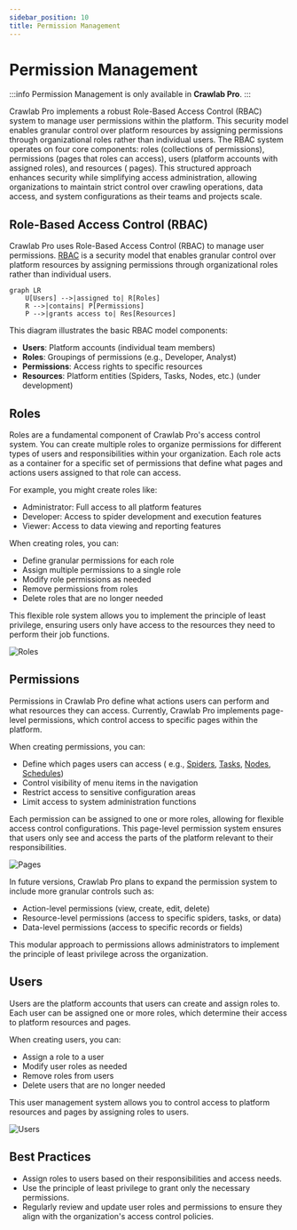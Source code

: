 ```yaml
---
sidebar_position: 10
title: Permission Management
---
```


# Permission Management

:::info
Permission Management is only available in **Crawlab Pro**.
:::

Crawlab Pro implements a robust Role-Based Access Control (RBAC) system to manage user permissions within the platform.
This security model enables granular control over platform resources by assigning permissions through organizational
roles rather than individual users. The RBAC system operates on four core components: roles (collections of
permissions), permissions (pages that roles can access), users (platform accounts with assigned roles), and resources (
pages). This structured approach enhances security while simplifying access administration, allowing organizations to
maintain strict control over crawling operations, data access, and system configurations as their teams and projects
scale.

## Role-Based Access Control (RBAC)

Crawlab Pro uses Role-Based Access Control (RBAC) to manage user
permissions. [RBAC](https://en.wikipedia.org/wiki/Role-based_access_control) is a security model that enables granular
control over platform resources by assigning permissions through organizational roles rather than individual users.

```mermaid
graph LR
    U[Users] -->|assigned to| R[Roles]
    R -->|contains| P[Permissions]
    P -->|grants access to| Res[Resources]
```

This diagram illustrates the basic RBAC model components:

- **Users**: Platform accounts (individual team members)
- **Roles**: Groupings of permissions (e.g., Developer, Analyst)
- **Permissions**: Access rights to specific resources
- **Resources**: Platform entities (Spiders, Tasks, Nodes, etc.) (under development)

## Roles

Roles are a fundamental component of Crawlab Pro's access control system. You can create multiple roles to organize
permissions for different types of users and responsibilities within your organization. Each role acts as a container
for a specific set of permissions that define what pages and actions users assigned to that role can access.

For example, you might create roles like:

- Administrator: Full access to all platform features
- Developer: Access to spider development and execution features
- Viewer: Access to data viewing and reporting features

When creating roles, you can:

- Define granular permissions for each role
- Assign multiple permissions to a single role
- Modify role permissions as needed
- Remove permissions from roles
- Delete roles that are no longer needed

This flexible role system allows you to implement the principle of least privilege, ensuring users only have access to
the resources they need to perform their job functions.

![Roles](/img/guides/permission-management/roles.png)

## Permissions

Permissions in Crawlab Pro define what actions users can perform and what resources they can access. Currently, Crawlab
Pro implements page-level permissions, which control access to specific pages within the platform.

When creating permissions, you can:

- Define which pages users can access (
  e.g., [Spiders](../../concepts/spider/index.md), [Tasks](../../concepts/task/index.md), [Nodes](../../concepts/node/index.md), [Schedules](../../concepts/schedule/index.md))
- Control visibility of menu items in the navigation
- Restrict access to sensitive configuration areas
- Limit access to system administration functions

Each permission can be assigned to one or more roles, allowing for flexible access control configurations. This
page-level permission system ensures that users only see and access the parts of the platform relevant to their
responsibilities.

![Pages](/img/guides/permission-management/permissions-pages.png)

In future versions, Crawlab Pro plans to expand the permission system to include more granular controls such as:

- Action-level permissions (view, create, edit, delete)
- Resource-level permissions (access to specific spiders, tasks, or data)
- Data-level permissions (access to specific records or fields)

This modular approach to permissions allows administrators to implement the principle of least privilege across the
organization.

## Users

Users are the platform accounts that users can create and assign roles to. Each user can be assigned one or more roles,
which determine their access to platform resources and pages.

When creating users, you can:

- Assign a role to a user
- Modify user roles as needed
- Remove roles from users
- Delete users that are no longer needed

This user management system allows you to control access to platform resources and pages by assigning roles to users.

![Users](/img/guides/permission-management/users.png)

## Best Practices

- Assign roles to users based on their responsibilities and access needs.
- Use the principle of least privilege to grant only the necessary permissions.
- Regularly review and update user roles and permissions to ensure they align with the organization's access control policies.
